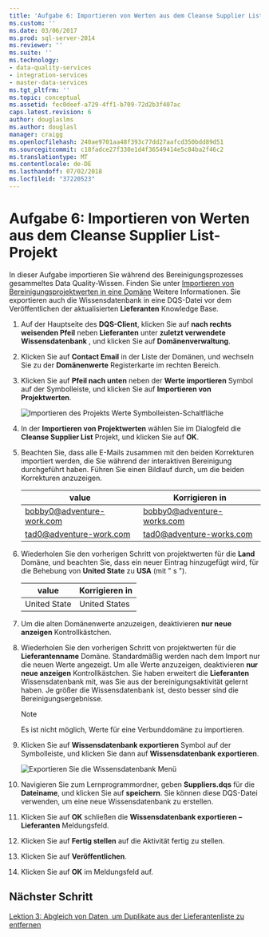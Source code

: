 ```yaml
---
title: 'Aufgabe 6: Importieren von Werten aus dem Cleanse Supplier List-Projekt | Microsoft-Dokumentation'
ms.custom: ''
ms.date: 03/06/2017
ms.prod: sql-server-2014
ms.reviewer: ''
ms.suite: ''
ms.technology:
- data-quality-services
- integration-services
- master-data-services
ms.tgt_pltfrm: ''
ms.topic: conceptual
ms.assetid: fec0deef-a729-4ff1-b709-72d2b3f407ac
caps.latest.revision: 6
author: douglaslms
ms.author: douglasl
manager: craigg
ms.openlocfilehash: 240ae9701aa48f393c77dd27aafcd350bdd89d51
ms.sourcegitcommit: c18fadce27f330e1d4f36549414e5c84ba2f46c2
ms.translationtype: MT
ms.contentlocale: de-DE
ms.lasthandoff: 07/02/2018
ms.locfileid: "37220523"
---
```

# <a name="task-6-importing-values-from-the-cleanse-supplier-list-project"></a>Aufgabe 6: Importieren von Werten aus dem Cleanse Supplier List-Projekt
  In dieser Aufgabe importieren Sie während des Bereinigungsprozesses gesammeltes Data Quality-Wissen. Finden Sie unter [Importieren von Bereinigungsprojektwerten in eine Domäne](http://msdn.microsoft.com/library/hh479581.aspx) Weitere Informationen. Sie exportieren auch die Wissensdatenbank in eine DQS-Datei vor dem Veröffentlichen der aktualisierten **Lieferanten** Knowledge Base.  
  
1.  Auf der Hauptseite des **DQS-Client**, klicken Sie auf **nach rechts weisenden Pfeil** neben **Lieferanten** unter **zuletzt verwendete Wissensdatenbank** , und klicken Sie auf **Domänenverwaltung**.  
  
2.  Klicken Sie auf **Contact Email** in der Liste der Domänen, und wechseln Sie zu der **Domänenwerte** Registerkarte im rechten Bereich.  
  
3.  Klicken Sie auf **Pfeil nach unten** neben der **Werte importieren** Symbol auf der Symbolleiste, und klicken Sie auf **Importieren von Projektwerten**.  
  
     ![Importieren des Projekts Werte Symbolleisten-Schaltfläche](../../2014/tutorials/media/et-importingvaluesfromthecslistproject-01.jpg "Import Project (Symbolleistenschaltfläche)")  
  
4.  In der **Importieren von Projektwerten** wählen Sie im Dialogfeld die **Cleanse Supplier List** Projekt, und klicken Sie auf **OK**.  
  
5.  Beachten Sie, dass alle E-Mails zusammen mit den beiden Korrekturen importiert werden, die Sie während der interaktiven Bereinigung durchgeführt haben. Führen Sie einen Bildlauf durch, um die beiden Korrekturen anzuzeigen.  
  
    |value|Korrigieren in|  
    |-----------|----------------|  
    |bobby0@adventure-work.com|bobby0@adventure-works.com|  
    |tad0@adventure-work.com|tad0@adventure-works.com|  
  
6.  Wiederholen Sie den vorherigen Schritt von projektwerten für die **Land** Domäne, und beachten Sie, dass ein neuer Eintrag hinzugefügt wird, für die Behebung von **United State** zu **USA** (mit " s ").  
  
    |value|Korrigieren in|  
    |-----------|----------------|  
    |United State|United States|  
  
7.  Um die alten Domänenwerte anzuzeigen, deaktivieren **nur neue anzeigen** Kontrollkästchen.  
  
8.  Wiederholen Sie den vorherigen Schritt von projektwerten für die **Lieferantenname** Domäne. Standardmäßig werden nach dem Import nur die neuen Werte angezeigt. Um alle Werte anzuzeigen, deaktivieren **nur neue anzeigen** Kontrollkästchen. Sie haben erweitert die **Lieferanten** Wissensdatenbank mit, was Sie aus der bereinigungsaktivität gelernt haben. Je größer die Wissensdatenbank ist, desto besser sind die Bereinigungsergebnisse.  
  
    > [!NOTE]  
    >  Es ist nicht möglich, Werte für eine Verbunddomäne zu importieren.  
  
9. Klicken Sie auf **Wissensdatenbank exportieren** Symbol auf der Symbolleiste, und klicken Sie dann auf **Wissensdatenbank exportieren**.  
  
     ![Exportieren Sie die Wissensdatenbank Menü](../../2014/tutorials/media/et-importingvaluesfromthecslistproject-02.jpg "Menü der Wissensdatenbank exportieren")  
  
10. Navigieren Sie zum Lernprogrammordner, geben **Suppliers.dqs** für die **Dateiname**, und klicken Sie auf **speichern**. Sie können diese DQS-Datei verwenden, um eine neue Wissensdatenbank zu erstellen.  
  
11. Klicken Sie auf **OK** schließen die **Wissensdatenbank exportieren – Lieferanten** Meldungsfeld.  
  
12. Klicken Sie auf **Fertig stellen** auf die Aktivität fertig zu stellen.  
  
13. Klicken Sie auf **Veröffentlichen**.  
  
14. Klicken Sie auf **OK** im Meldungsfeld auf.  
  
## <a name="next-step"></a>Nächster Schritt  
 [Lektion 3: Abgleich von Daten, um Duplikate aus der Lieferantenliste zu entfernen](../../2014/tutorials/lesson-3-matching-data-to-remove-duplicates-from-supplier-list.md)  
  
  
